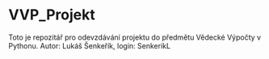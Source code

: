# VVP_Projekt

Toto je repozitář pro odevzdávání projektu do předmětu Vědecké Výpočty v Pythonu. Autor: Lukáš Šenkeřík, login: SenkerikL
